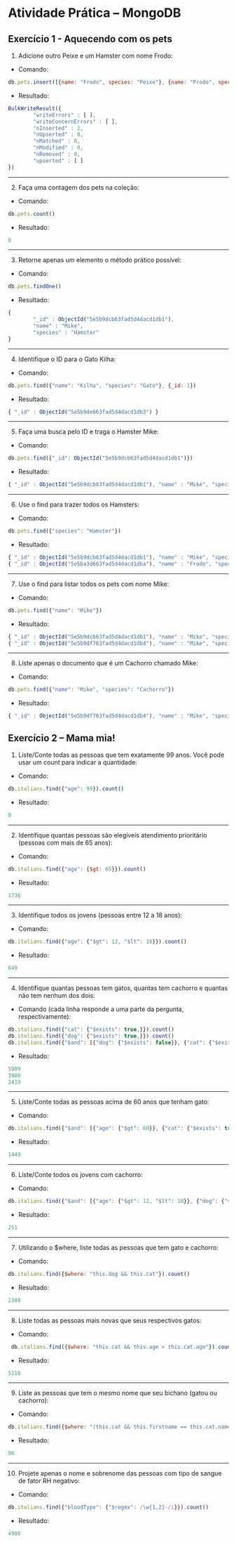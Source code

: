 <h1>Atividade Prática – MongoDB</h1>

<h2>Exercício 1 - Aquecendo com os pets</h2>

1. Adicione outro Peixe e um Hamster com nome Frodo:
- Comando:
```javascript
db.pets.insert([{name: "Frodo", species: "Peixe"}, {name: "Frodo", species:"Hamster"}])
```
- Resultado:
```javascript
BulkWriteResult({
        "writeErrors" : [ ],
        "writeConcernErrors" : [ ],
        "nInserted" : 2,
        "nUpserted" : 0,
        "nMatched" : 0,
        "nModified" : 0,
        "nRemoved" : 0,
        "upserted" : [ ]
})
```
* * *
2. Faça uma contagem dos pets na coleção:
- Comando:
```javascript
db.pets.count()
```
- Resultado:
```javascript
8
```
* * *
3. Retorne apenas um elemento o método prático possível:
- Comando:
```javascript
db.pets.findOne()
```
- Resultado:
```javascript
{
        "_id" : ObjectId("5e5b9dcb63fad5d4dacd1db1"),
        "name" : "Mike",
        "species" : "Hamster"
}
```
* * *
4. Identifique o ID para o Gato Kilha:
- Comando:
```javascript
db.pets.find({"name": "Kilha", "species": "Gato"}, {_id: 1})
```
- Resultado:
```javascript
{ "_id" : ObjectId("5e5b9de663fad5d4dacd1db3") }
```
* * *
5. Faça uma busca pelo ID e traga o Hamster Mike:
- Comando:
```javascript
db.pets.find({"_id": ObjectId("5e5b9dcb63fad5d4dacd1db1")})
```
- Resultado:
```javascript
{ "_id" : ObjectId("5e5b9dcb63fad5d4dacd1db1"), "name" : "Mike", "species" : "Hamster" }
```
* * *
6. Use o find para trazer todos os Hamsters:
- Comando:
```javascript
db.pets.find({"species": "Hamster"})
```
- Resultado:
```javascript
{ "_id" : ObjectId("5e5b9dcb63fad5d4dacd1db1"), "name" : "Mike", "species" : "Hamster" }
{ "_id" : ObjectId("5e5ba3d663fad5d4dacd1dba"), "name" : "Frodo", "species" : "Hamster" }
```
* * *
7. Use o find para listar todos os pets com nome Mike:
- Comando:
```javascript
db.pets.find({"name": "Mike"})
```
- Resultado:
```javascript
{ "_id" : ObjectId("5e5b9dcb63fad5d4dacd1db1"), "name" : "Mike", "species" : "Hamster" }
{ "_id" : ObjectId("5e5b9df763fad5d4dacd1db4"), "name" : "Mike", "species" : "Cachorro" }
```
* * *
8. Liste apenas o documento que é um Cachorro chamado Mike:
- Comando:
```javascript
db.pets.find({"name": "Mike", "species": "Cachorro"})
```
- Resultado:
```javascript
{ "_id" : ObjectId("5e5b9df763fad5d4dacd1db4"), "name" : "Mike", "species" : "Cachorro" }
```

<h2>Exercício 2 – Mama mia!</h2>

1. Liste/Conte todas as pessoas que tem exatamente 99 anos. Você pode usar um count para indicar a quantidade:
- Comando:
```javascript
db.italians.find({"age": 99}).count()
```
- Resultado:
```javascript
0
```
* * *
2. Identifique quantas pessoas são elegíveis atendimento prioritário (pessoas com mais de 65 anos):
- Comando:
```javascript
db.italians.find({"age": {$gt: 65}}).count()
```
- Resultado:
```javascript
1736
```
* * *
3. Identifique todos os jovens (pessoas entre 12 a 18 anos):
- Comando:
```javascript
db.italians.find({"age": {"$gt": 12, "$lt": 18}}).count()
```
- Resultado:
```javascript
649
```
* * *
4. Identifique quantas pessoas tem gatos, quantas tem cachorro e quantas não tem nenhum dos dois:
- Comando (cada linha responde a uma parte da pergunta, respectivamente):
```javascript
db.italians.find({"cat": {"$exists": true,}}).count()
db.italians.find({"dog": {"$exists": true,}}).count()
db.italians.find({"$and": [{"dog": {"$exists": false}}, {"cat": {"$exists": false}}]}).count()
```
- Resultado:
```javascript
5909
3980
2419
```
* * *
5. Liste/Conte todas as pessoas acima de 60 anos que tenham gato:
- Comando:
```javascript
db.italians.find({"$and": [{"age": {"$gt": 60}}, {"cat": {"$exists": true}}]}).count()
```
- Resultado:
```javascript
1449
```
* * *
6. Liste/Conte todos os jovens com cachorro:
- Comando:
```javascript
db.italians.find({"$and": [{"age": {"$gt": 12, "$lt": 18}}, {"dog": {"$exists": true}}]}).count()
```
- Resultado:
```javascript
251
```
* * *
7. Utilizando o $where, liste todas as pessoas que tem gato e cachorro:
- Comando:
```javascript
db.italians.find({$where: "this.dog && this.cat"}).count()
```
- Resultado:
```javascript
2308
```
* * *
8. Liste todas as pessoas mais novas que seus respectivos gatos:
- Comando:
```javascript
 db.italians.find({$where: "this.cat && this.age > this.cat.age"}).count()
```
- Resultado:
```javascript
5218
```
* * *
9. Liste as pessoas que tem o mesmo nome que seu bichano (gatou ou cachorro):
- Comando:
```javascript
db.italians.find({$where: "(this.cat && this.firstname == this.cat.name) || (this.dog && this.firstname == this.dog.name)"}).count()
```
- Resultado:
```javascript
96
```
* * *
10. Projete apenas o nome e sobrenome das pessoas com tipo de sangue de fator RH negativo:
- Comando:
```javascript
db.italians.find({"bloodType": {"$regex": /\w{1,2}-/i}}).count()
```
- Resultado:
```javascript
4908
```
